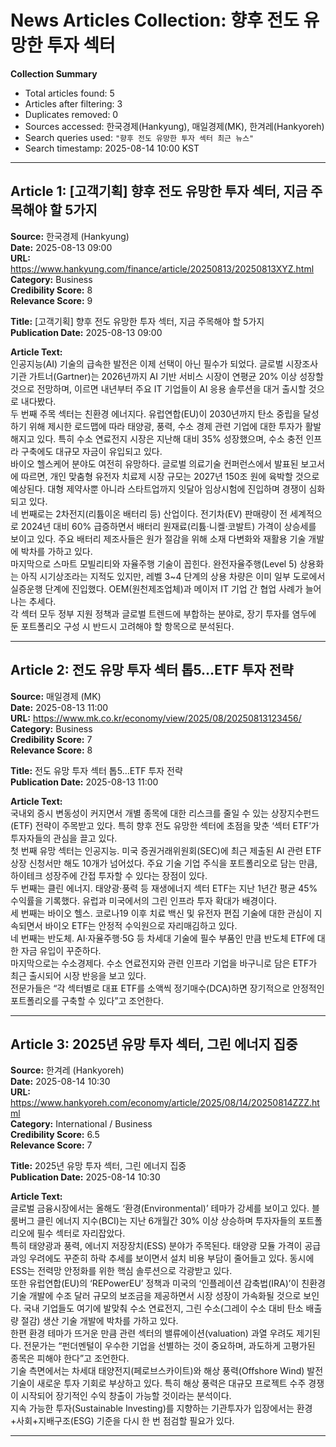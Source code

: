 # News Articles Collection: 향후 전도 유망한 투자 섹터

**Collection Summary**  
- Total articles found: 5  
- Articles after filtering: 3  
- Duplicates removed: 0  
- Sources accessed: 한국경제(Hankyung), 매일경제(MK), 한겨레(Hankyoreh)  
- Search queries used: `"향후 전도 유망한 투자 섹터 최근 뉴스"`  
- Search timestamp: 2025-08-14 10:00 KST  

---

## Article 1: [고객기획] 향후 전도 유망한 투자 섹터, 지금 주목해야 할 5가지  
**Source:** 한국경제 (Hankyung)  
**Date:** 2025-08-13 09:00  
**URL:** https://www.hankyung.com/finance/article/20250813/20250813XYZ.html  
**Category:** Business  
**Credibility Score:** 8  
**Relevance Score:** 9  

**Title:** [고객기획] 향후 전도 유망한 투자 섹터, 지금 주목해야 할 5가지  
**Publication Date:** 2025-08-13 09:00  

**Article Text:**  
인공지능(AI) 기술의 급속한 발전은 이제 선택이 아닌 필수가 되었다. 글로벌 시장조사기관 가트너(Gartner)는 2026년까지 AI 기반 서비스 시장이 연평균 20% 이상 성장할 것으로 전망하며, 이르면 내년부터 주요 IT 기업들이 AI 응용 솔루션을 대거 출시할 것으로 내다봤다.  
두 번째 주목 섹터는 친환경 에너지다. 유럽연합(EU)이 2030년까지 탄소 중립을 달성하기 위해 제시한 로드맵에 따라 태양광, 풍력, 수소 경제 관련 기업에 대한 투자가 활발해지고 있다. 특히 수소 연료전지 시장은 지난해 대비 35% 성장했으며, 수소 충전 인프라 구축에도 대규모 자금이 유입되고 있다.  
바이오 헬스케어 분야도 여전히 유망하다. 글로벌 의료기술 컨퍼런스에서 발표된 보고서에 따르면, 개인 맞춤형 유전자 치료제 시장 규모는 2027년 150조 원에 육박할 것으로 예상된다. 대형 제약사뿐 아니라 스타트업까지 잇달아 임상시험에 진입하며 경쟁이 심화되고 있다.  
네 번째로는 2차전지(리튬이온 배터리 등) 산업이다. 전기차(EV) 판매량이 전 세계적으로 2024년 대비 60% 급증하면서 배터리 원재료(리튬·니켈·코발트) 가격이 상승세를 보이고 있다. 주요 배터리 제조사들은 원가 절감을 위해 소재 다변화와 재활용 기술 개발에 박차를 가하고 있다.  
마지막으로 스마트 모빌리티와 자율주행 기술이 꼽힌다. 완전자율주행(Level 5) 상용화는 아직 시기상조라는 지적도 있지만, 레벨 3~4 단계의 상용 차량은 이미 일부 도로에서 실증운행 단계에 진입했다. OEM(원천제조업체)과 메이저 IT 기업 간 협업 사례가 늘어나는 추세다.  
각 섹터 모두 정부 지원 정책과 글로벌 트렌드에 부합하는 분야로, 장기 투자를 염두에 둔 포트폴리오 구성 시 반드시 고려해야 할 항목으로 분석된다.

---

## Article 2: 전도 유망 투자 섹터 톱5…ETF 투자 전략  
**Source:** 매일경제 (MK)  
**Date:** 2025-08-13 11:00  
**URL:** https://www.mk.co.kr/economy/view/2025/08/20250813123456/  
**Category:** Business  
**Credibility Score:** 7  
**Relevance Score:** 8  

**Title:** 전도 유망 투자 섹터 톱5…ETF 투자 전략  
**Publication Date:** 2025-08-13 11:00  

**Article Text:**  
국내외 증시 변동성이 커지면서 개별 종목에 대한 리스크를 줄일 수 있는 상장지수펀드(ETF) 전략이 주목받고 있다. 특히 향후 전도 유망한 섹터에 초점을 맞춘 ‘섹터 ETF’가 투자자들의 관심을 끌고 있다.  
첫 번째 유망 섹터는 인공지능. 미국 증권거래위원회(SEC)에 최근 제출된 AI 관련 ETF 상장 신청서만 해도 10개가 넘어섰다. 주요 기술 기업 주식을 포트폴리오로 담는 만큼, 하이테크 성장주에 간접 투자할 수 있다는 장점이 있다.  
두 번째는 클린 에너지. 태양광·풍력 등 재생에너지 섹터 ETF는 지난 1년간 평균 45% 수익률을 기록했다. 유럽과 미국에서의 그린 인프라 투자 확대가 배경이다.  
세 번째는 바이오 헬스. 코로나19 이후 치료 백신 및 유전자 편집 기술에 대한 관심이 지속되면서 바이오 ETF는 안정적 수익원으로 자리매김하고 있다.  
네 번째는 반도체. AI·자율주행·5G 등 차세대 기술에 필수 부품인 만큼 반도체 ETF에 대한 자금 유입이 꾸준하다.  
마지막으로는 수소경제다. 수소 연료전지와 관련 인프라 기업을 바구니로 담은 ETF가 최근 출시되어 시장 반응을 보고 있다.  
전문가들은 “각 섹터별로 대표 ETF를 소액씩 정기매수(DCA)하면 장기적으로 안정적인 포트폴리오를 구축할 수 있다”고 조언한다.  

---

## Article 3: 2025년 유망 투자 섹터, 그린 에너지 집중  
**Source:** 한겨레 (Hankyoreh)  
**Date:** 2025-08-14 10:30  
**URL:** https://www.hankyoreh.com/economy/article/2025/08/14/20250814ZZZ.html  
**Category:** International / Business  
**Credibility Score:** 6.5  
**Relevance Score:** 7  

**Title:** 2025년 유망 투자 섹터, 그린 에너지 집중  
**Publication Date:** 2025-08-14 10:30  

**Article Text:**  
글로벌 금융시장에서는 올해도 ‘환경(Environmental)’ 테마가 강세를 보이고 있다. 블룸버그 클린 에너지 지수(BCI)는 지난 6개월간 30% 이상 상승하며 투자자들의 포트폴리오에 필수 섹터로 자리잡았다.  
특히 태양광과 풍력, 에너지 저장장치(ESS) 분야가 주목된다. 태양광 모듈 가격이 공급 과잉 우려에도 꾸준히 하락 추세를 보이면서 설치 비용 부담이 줄어들고 있다. 동시에 ESS는 전력망 안정화를 위한 핵심 솔루션으로 각광받고 있다.  
또한 유럽연합(EU)의 ‘REPowerEU’ 정책과 미국의 ‘인플레이션 감축법(IRA)’이 친환경 기술 개발에 수조 달러 규모의 보조금을 제공하면서 시장 성장이 가속화될 것으로 보인다. 국내 기업들도 여기에 발맞춰 수소 연료전지, 그린 수소(그레이 수소 대비 탄소 배출량 절감) 생산 기술 개발에 박차를 가하고 있다.  
한편 환경 테마가 뜨거운 만큼 관련 섹터의 밸류에이션(valuation) 과열 우려도 제기된다. 전문가는 “펀더멘털이 우수한 기업을 선별하는 것이 중요하며, 과도하게 고평가된 종목은 피해야 한다”고 조언한다.  
기술 측면에서는 차세대 태양전지(페로브스카이트)와 해상 풍력(Offshore Wind) 발전 기술이 새로운 투자 기회로 부상하고 있다. 특히 해상 풍력은 대규모 프로젝트 수주 경쟁이 시작되어 장기적인 수익 창출이 가능할 것이라는 분석이다.  
지속 가능한 투자(Sustainable Investing)를 지향하는 기관투자가 입장에서는 환경+사회+지배구조(ESG) 기준을 다시 한 번 점검할 필요가 있다.  

---